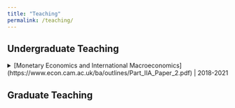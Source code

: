 ```yaml
---
title: "Teaching"
permalink: /teaching/
---
```


## Undergraduate Teaching
<details><summary> [Monetary Economics and International Macroeconomics](https://www.econ.cam.ac.uk/ba/outlines/Part_IIA_Paper_2.pdf) | 2018-2021 </summary>
<ol>
<li> Monetary economics: Monetary theory, policy and financial system, including rational
expectations, policy ineffectiveness (New Classical economics), inflation bias, money
demand, money supply process and banking system, central bank and monetary operating
framework, bond market and term structure of interest rates, financial market efficiency,
monetary transmission, and financial crises </li>
<li> International macroeconomics: Exchange rates and international macroeconomic policy,
including asset market approach, exchange rate overshooting, flexible-price monetary
model, Balassa-Samuelson effect, international macroeconomic interdependence, fixed
exchange rates and currency crises. </li>
</ol>
</details>

## Graduate Teaching


